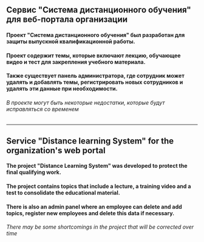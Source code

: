 
## Сервис "Система дистанционного обучения" для веб-портала организации

#### Проект "Система дистанционного обучения" был разработан для защиты выпускной квалификационной работы.

#### Проект содержит темы, которые включают лекцию, обучающее видео и тест для закрепления учебного материала.

#### Также существует панель администратора, где сотрудник может удалять и добавлять темы, регистрировать новых сотрудников и удалять эти данные при необходимости.

###### *В проекте могут быть некоторые недостатки, которые будут исправляться со временем* 
---
## Service "Distance learning System" for the organization's web portal

#### The project "Distance Learning System" was developed to protect the final qualifying work.

#### The project contains topics that include a lecture, a training video and a test to consolidate the educational material.

#### There is also an admin panel where an employee can delete and add topics, register new employees and delete this data if necessary.

###### *There may be some shortcomings in the project that will be corrected over time* 
